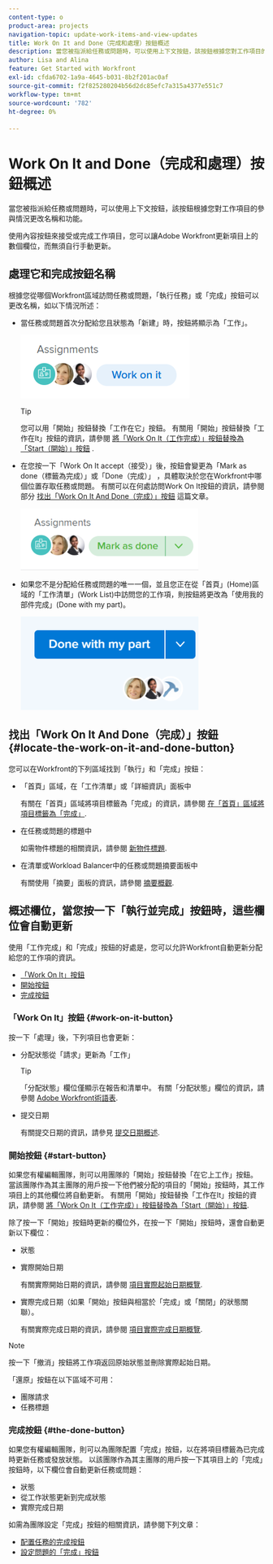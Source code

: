 ```yaml
---
content-type: o
product-area: projects
navigation-topic: update-work-items-and-view-updates
title: Work On It and Done（完成和處理）按鈕概述
description: 當您被指派給任務或問題時，可以使用上下文按鈕，該按鈕根據您對工作項目的參與情況更改名稱和功能。
author: Lisa and Alina
feature: Get Started with Workfront
exl-id: cfda6702-1a9a-4645-b031-8b2f201ac0af
source-git-commit: f2f825280204b56d2dc85efc7a315a4377e551c7
workflow-type: tm+mt
source-wordcount: '782'
ht-degree: 0%

---
```


# Work On It and Done（完成和處理）按鈕概述

當您被指派給任務或問題時，可以使用上下文按鈕，該按鈕根據您對工作項目的參與情況更改名稱和功能。

使用內容按鈕來接受或完成工作項目，您可以讓Adobe Workfront更新項目上的數個欄位，而無須自行手動更新。

## 處理它和完成按鈕名稱

根據您從哪個Workfront區域訪問任務或問題，「執行任務」或「完成」按鈕可以更改名稱，如以下情況所述： 

* 當任務或問題首次分配給您且狀態為「新建」時，按鈕將顯示為「工作」。

   ![](assets/nwe-work-on-it-button.png)

   >[!TIP]
   >
   >您可以用「開始」按鈕替換「工作在它」按鈕。 有關用「開始」按鈕替換「工作在It」按鈕的資訊，請參閱  [將「Work On It（工作完成）」按鈕替換為「Start（開始）」按鈕](../../people-teams-and-groups/create-and-manage-teams/work-on-it-button-to-start-button.md) .

* 在您按一下「Work On It accept（接受）」後，按鈕會變更為「Mark as done（標籤為完成）」或「Done（完成）」 ，具體取決於您在Workfront中哪個位置存取任務或問題。 有關可以在何處訪問Work On It按鈕的資訊，請參閱部分 [找出「Work On It And Done（完成）」按鈕](#locate-the-work-on-it-and-done-button) 這篇文章。

   ![](assets/nwe-mark-as-done-button-350x122.png)

* 如果您不是分配給任務或問題的唯一一個，並且您正在從「首頁」(Home)區域的「工作清單」(Work List)中訪問您的工作項，則按鈕將更改為「使用我的部件完成」(Done with my part)。

   ![](assets/home-left-done-with-my-part-button-350x184.png)

## 找出「Work On It And Done（完成）」按鈕 {#locate-the-work-on-it-and-done-button}

您可以在Workfront的下列區域找到「執行」和「完成」按鈕：

* 「首頁」區域，在「工作清單」或「詳細資訊」面板中

   有關在「首頁」區域將項目標籤為「完成」的資訊，請參閱 [在「首頁」區域將項目標籤為「完成」](../../workfront-basics/using-home/using-the-home-area/mark-item-done-in-home.md).

* 在任務或問題的標題中

   如需物件標題的相關資訊，請參閱 [新物件標題](../../workfront-basics/the-new-workfront-experience/new-object-headers.md).

* 在清單或Workload Balancer中的任務或問題摘要面板中

   有關使用「摘要」面板的資訊，請參閱 [摘要概觀](../../workfront-basics/the-new-workfront-experience/summary-overview.md).

## 概述欄位，當您按一下「執行並完成」按鈕時，這些欄位會自動更新

使用「工作完成」和「完成」按鈕的好處是，您可以允許Workfront自動更新分配給您的工作項的資訊。

* [「Work On It」按鈕](#work-on-it-button)
* [開始按鈕](#start-button)
* [完成按鈕](#the-done-button)

### 「Work On It」按鈕 {#work-on-it-button}

按一下「處理」後，下列項目也會更新：

* 分配狀態從「請求」更新為「工作」

   >[!TIP]
   >
   >「分配狀態」欄位僅顯示在報告和清單中。 有關「分配狀態」欄位的資訊，請參閱 [Adobe Workfront術語表](../../workfront-basics/navigate-workfront/workfront-navigation/workfront-terminology-glossary.md).

* 提交日期

   有關提交日期的資訊，請參見 [提交日期概述](../../manage-work/projects/updating-work-in-a-project/overview-of-commit-dates.md).

### 開始按鈕 {#start-button}

如果您有權編輯團隊，則可以用團隊的「開始」按鈕替換「在它上工作」按鈕。 當該團隊作為其主團隊的用戶按一下他們被分配的項目的「開始」按鈕時，其工作項目上的其他欄位將自動更新。 有關用「開始」按鈕替換「工作在It」按鈕的資訊，請參閱 [將「Work On It（工作完成）」按鈕替換為「Start（開始）」按鈕](../../people-teams-and-groups/create-and-manage-teams/work-on-it-button-to-start-button.md).

除了按一下「開始」按鈕時更新的欄位外，在按一下「開始」按鈕時，還會自動更新以下欄位：

* 狀態
* 實際開始日期

   有關實際開始日期的資訊，請參閱 [項目實際起始日期概覽](../../manage-work/projects/planning-a-project/project-actual-start-date.md).

* 實際完成日期（如果「開始」按鈕與相當於「完成」或「關閉」的狀態關聯）。

   有關實際完成日期的資訊，請參閱 [項目實際完成日期概覽](../../manage-work/projects/planning-a-project/project-actual-completion-date.md).

>[!NOTE]
>
>按一下「撤消」按鈕將工作項返回原始狀態並刪除實際起始日期。
>
>「還原」按鈕在以下區域不可用：
>
>* 團隊請求
>* 任務標題
>


### 完成按鈕 {#the-done-button}

如果您有權編輯團隊，則可以為團隊配置「完成」按鈕，以在將項目標籤為已完成時更新任務或發放狀態。 以該團隊作為其主團隊的用戶按一下其項目上的「完成」按鈕時，以下欄位會自動更新任務或問題：

* 狀態
* 從工作狀態更新到完成狀態
* 實際完成日期

如需為團隊設定「完成」按鈕的相關資訊，請參閱下列文章：

* [配置任務的完成按鈕](../../people-teams-and-groups/create-and-manage-teams/configure-the-done-button-for-tasks.md)
* [設定問題的「完成」按鈕](../../people-teams-and-groups/create-and-manage-teams/configure-the-done-button-for-issues.md)
